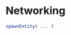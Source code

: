 <!-- import { TechnicalNote } from '@site/src/components/TechnicalNote'; -->
<!-- import { UnstyledDetails } from '@site/src/components/UnstyledDetails'; -->

# Networking
<!--
TODO:
Networking with the `spawnEntity` API
-->

<TechnicalNote title="Solution">
<UnstyledDetails title="Full Solution">

```ts
spawnEntity( ... )
```
</UnstyledDetails>
</TechnicalNote>

